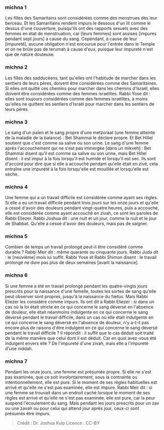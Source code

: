 
### michna 1
Les filles des Samaritains sont considérées comme des menstrues dès leur berceau. Et les Samaritains rendent impurs le dessous d'un lit comme le dessus d'une couverture, puisqu'ils ont des rapports sexuels avec des femmes en état de menstruation, car [leurs femmes] sont assises [impures pendant sept jours] à cause du sang. Cependant, à cause de leur [impureté], aucune obligation n'est encourue pour l'entrée dans le Temple et on ne brûle pas de terumah à cause d'eux, puisque leur impureté n'est que de nature douteuse.

### michna 2
Les filles des sadducéens, tant qu'elles ont l'habitude de marcher dans les sentiers de leurs pères, doivent être considérées comme des Samaritaines. Si elles ont quitté ces chemins pour marcher dans les chemins d'Israël, elles doivent être considérées comme des femmes israélites. Rabbi Yose dit : elles sont toujours considérées comme des femmes israélites, à moins qu'elles ne quittent les sentiers d'Israël pour marcher dans les sentiers de leurs pères.

### michna 3
Le sang d'un païen et le sang propre d'une metzoraat (une femme atteinte de la maladie de la balance) : Bet Shammai le déclare propre. Et Bet Hillel soutient que c'est comme sa salive ou son urine. Le sang d'une femme après l'accouchement qui ne s'est pas immergée [dans un mikveh] : Bet Shammai disent qu'il est comme sa salive ou son urine, mais Bet Hillel disent : il est impur à la fois lorsqu'il est humide et lorsqu'il est sec. Ils sont d'accord pour dire que si elle a accouché pendant qu'elle était en zivé, cela entraîne une impureté à la fois lorsqu'elle est mouillée et lorsqu'elle est sèche.

### michna 4
Une femme qui a un travail difficile est considérée comme ayant ses règles. Si elle a eu un travail difficile pendant trois jours sur les onze jours et qu'elle a cessé d'avoir des douleurs pendant vingt-quatre heures, puis a accouché, elle est considérée comme ayant accouché en zivah, ce sont les paroles de Rabbi Eliezer. Rabbi Joshua dit : une nuit et un jour, comme la nuit et le jour de Shabbat. Qu'elle a cessé d'avoir des douleurs, mais pas de saigner.

### michna 5
Combien de temps un travail prolongé peut-il être considéré comme durable ? Rabbi Meir dit : même quarante ou cinquante jours. Rabbi Juda dit : le [neuvième] mois lui suffit. Rabbi Yose et Rabbi Shimon disent : le travail prolongé ne dure pas plus de deux semaines [avant la naissance].

### michna 6
Si une femme a été en travail prolongé pendant les quatre-vingts jours prescrits pour la naissance d'une femelle, toutes les sortes de sang qu'elle peut observer sont propres, jusqu'à la naissance du fœtus. Mais Rabbi Eliezer les considère comme impurs. Ils ont dit à Rabbi Eliezer : si dans un cas où la loi était stricte en ce qui concerne le sang déversé en l'absence de douleur, elle était néanmoins indulgente en ce qui concerne le sang déversé pendant le travail difficile, dans un cas où elle était indulgente en ce qui concerne le sang déversé en l'absence de douleur, n'y a-t-il pas encore plus de raisons d'être indulgent en ce qui concerne le sang déversé pendant le travail difficile ? Il répondit : il suffit que le cas déduit soit traité de la même manière que celui dont il est déduit. Car en quoi avez-vous été indulgent envers elle ? De l'impureté d'une zivah, mais elle a l'impureté d'une niddah.

### michna 7
Pendant les onze jours, une femme est présumée propre. Si elle ne s'est pas examinée, que ce soit involontairement, sous la contrainte ou intentionnellement, elle est pure. Si le moment de ses règles habituelles est arrivé et qu'elle ne s'est pas examinée, elle est impure. Rabbi Meir dit : si une femme se trouvait dans un endroit caché lorsque le moment de ses règles est arrivé et qu'elle ne s'est pas examinée, elle est pure, car la peur suspend l'écoulement du sang. Mais pendant les jours prescrits pour un zav ou une zavah ou pour celui qui attend jour après jour, ceux-ci sont présumés être impurs.

>Crédit : Dr. Joshua Kulp
>Licence : CC-BY